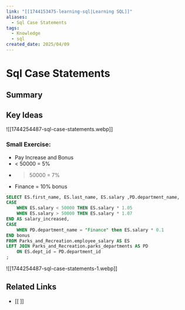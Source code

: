 ```yaml
---
link: "[[1744153475-learning-sql|Learning SQL]]"
aliases:
  - Sql Case Statements
tags:
  - Knowledge
  - sql
created_date: 2025/04/09
---
```

# Sql Case Statements

## Summary


## Key Ideas
![[1744254487-sql-case-statements.webp]]
### Small Exercise:
- Pay Increase and Bonus
- < 50000 = 5%
- > 50000 = 7%
- Finance = 10% bonus

```SQL
SELECT ES.first_name, ES.last_name, ES.salary ,PD.department_name,
CASE
	WHEN ES.salary < 50000 THEN ES.salary * 1.05
	WHEN ES.salary > 50000 THEN ES.salary * 1.07
END AS salary_increased,
CASE
	WHEN PD.department_name = "Finance" then ES.salary * 0.1
END bonus
FROM Parks_and_Recreation.employee_salary AS ES
LEFT JOIN Parks_and_Recreation.parks_departments AS PD
	ON ES.dept_id = PD.department_id
;
```

![[1744254487-sql-case-statements-1.webp]]

## Related Links
- [[ ]]
